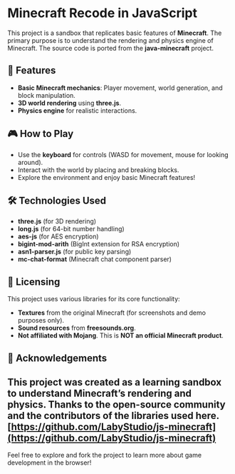 # Minecraft Recode in JavaScript

This project is a sandbox that replicates basic features of **Minecraft**. The primary purpose is to understand the rendering and physics engine of Minecraft. The source code is ported from the **java-minecraft** project.

## 🚀 Features
- **Basic Minecraft mechanics**: Player movement, world generation, and block manipulation.
- **3D world rendering** using **three.js**.
- **Physics engine** for realistic interactions.

## 🎮 How to Play
- Use the **keyboard** for controls (WASD for movement, mouse for looking around).
- Interact with the world by placing and breaking blocks.
- Explore the environment and enjoy basic Minecraft features!

## 🛠️ Technologies Used
- **three.js** (for 3D rendering)
- **long.js** (for 64-bit number handling)
- **aes-js** (for AES encryption)
- **bigint-mod-arith** (BigInt extension for RSA encryption)
- **asn1-parser.js** (for public key parsing)
- **mc-chat-format** (Minecraft chat component parser)

## 📜 Licensing
This project uses various libraries for its core functionality:
- **Textures** from the original Minecraft (for screenshots and demo purposes only).
- **Sound resources** from **freesounds.org**.
- **Not affiliated with Mojang**. This is **NOT an official Minecraft product**.

## 💬 Acknowledgements
This project was created as a learning sandbox to understand Minecraft’s rendering and physics. Thanks to the open-source community and the contributors of the libraries used here.
[https://github.com/LabyStudio/js-minecraft](https://github.com/LabyStudio/js-minecraft)
---

Feel free to explore and fork the project to learn more about game development in the browser!

